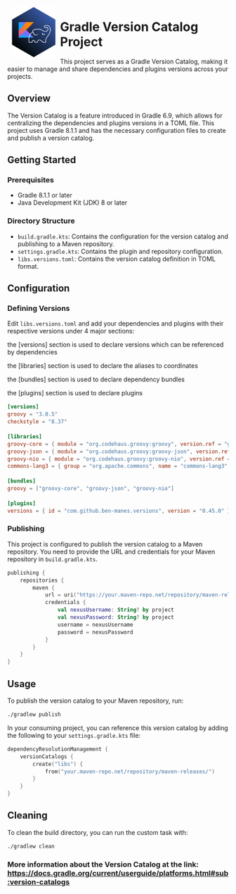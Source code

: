 <img src="img/logo.png" alt="Description of image" width="100" style="float: left; margin: 10px;">

# Gradle Version Catalog Project


This project serves as a Gradle Version Catalog, making it easier to manage and share dependencies and plugins versions across your projects.

## Overview

The Version Catalog is a feature introduced in Gradle 6.9, which allows for centralizing the dependencies and plugins versions in a TOML file. This project uses Gradle 8.1.1 and has the necessary configuration files to create and publish a version catalog.

## Getting Started

### Prerequisites

- Gradle 8.1.1 or later
- Java Development Kit (JDK) 8 or later

### Directory Structure

- `build.gradle.kts`: Contains the configuration for the version catalog and publishing to a Maven repository.
- `settings.gradle.kts`: Contains the plugin and repository configuration.
- `libs.versions.toml`: Contains the version catalog definition in TOML format.

## Configuration

### Defining Versions

Edit `libs.versions.toml` and add your dependencies and plugins with their respective versions under 4 major sections:

the [versions] section is used to declare versions which can be referenced by dependencies

the [libraries] section is used to declare the aliases to coordinates

the [bundles] section is used to declare dependency bundles

the [plugins] section is used to declare plugins

```toml
[versions]
groovy = "3.0.5"
checkstyle = "8.37"

[libraries]
groovy-core = { module = "org.codehaus.groovy:groovy", version.ref = "groovy" }
groovy-json = { module = "org.codehaus.groovy:groovy-json", version.ref = "groovy" }
groovy-nio = { module = "org.codehaus.groovy:groovy-nio", version.ref = "groovy" }
commons-lang3 = { group = "org.apache.commons", name = "commons-lang3", version = { strictly = "[3.8, 4.0[", prefer="3.9" } }

[bundles]
groovy = ["groovy-core", "groovy-json", "groovy-nio"]

[plugins]
versions = { id = "com.github.ben-manes.versions", version = "0.45.0" }
```

### Publishing

This project is configured to publish the version catalog to a Maven repository. You need to provide the URL and credentials for your Maven repository in `build.gradle.kts`.

```kotlin
publishing {
    repositories {
        maven {
            url = uri("https://your.maven-repo.net/repository/maven-releases/")
            credentials {
                val nexusUsername: String? by project
                val nexusPassword: String? by project
                username = nexusUsername
                password = nexusPassword
            }
        }
    }
}
```



## Usage

To publish the version catalog to your Maven repository, run:

```bash
./gradlew publish
```

In your consuming project, you can reference this version catalog by adding the following to your `settings.gradle.kts` file:

```kotlin
dependencyResolutionManagement {
    versionCatalogs {
        create("libs") {
            from("your.maven-repo.net/repository/maven-releases/")
        }
    }
}
```


## Cleaning

To clean the build directory, you can run the custom task with:

```bash
./gradlew clean
```

### More information about the Version Catalog at the link: https://docs.gradle.org/current/userguide/platforms.html#sub:version-catalogs